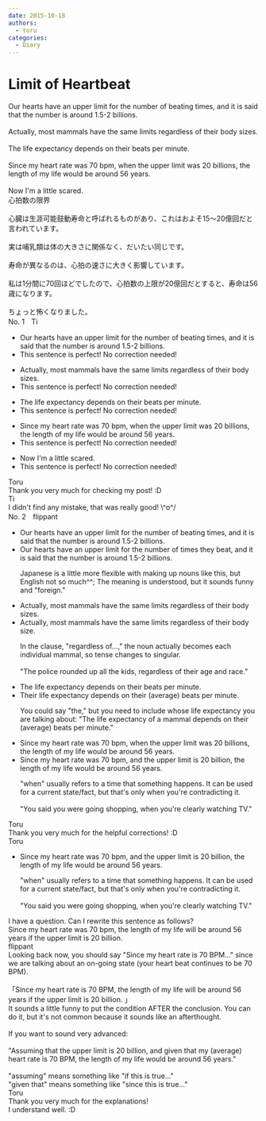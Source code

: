 ```yaml
---
date: 2015-10-18
authors:
  - toru
categories:
  - Diary
---
```


<h1 id="subject_show">Limit of Heartbeat</h1>
<div class="date" hidden>Oct 18, 2015 13:12</div>
<div id="post"><div id="body_show_ori">
Our hearts have an upper limit for the number of beating times, and it is said that the number is around 1.5-2 billions.<br/><br/>Actually, most mammals have the same limits regardless of their body sizes.<br/><br/>The life expectancy depends on their beats per minute.<br/><br/>Since my heart rate was 70 bpm, when the upper limit was 20 billions, the length of my life would be around 56 years.<br/><br/>Now I'm a little scared.
</div></div>

<!-- more -->

<div id="post_ja"><div id="body_show_mo">
心拍数の限界<br/><br/>心臓は生涯可能鼓動寿命と呼ばれるものがあり、これはおよそ15～20億回だと言われています。<br/><br/>実は哺乳類は体の大きさに関係なく、だいたい同じです。<br/><br/>寿命が異なるのは、心拍の速さに大きく影響しています。<br/><br/>私は1分間に70回ほどでしたので、心拍数の上限が20億回だとすると、寿命は56歳になります。<br/><br/>ちょっと怖くなりました。
</div></div>
<div id="block"><div class="first_name"> No. 1　<span class="just_name">Ti</span></div><div id="block2">
<ul class="correction_field">
<li class="incorrect">Our hearts have an upper limit for the number of beating times, and it is said that the number is around 1.5-2 billions.</li>
<li class="corrected perfect">This sentence is perfect! No correction needed!</li>
</ul>
<ul class="correction_field">
<li class="incorrect">Actually, most mammals have the same limits regardless of their body sizes.</li>
<li class="corrected perfect">This sentence is perfect! No correction needed!</li>
</ul>
<ul class="correction_field">
<li class="incorrect">The life expectancy depends on their beats per minute.</li>
<li class="corrected perfect">This sentence is perfect! No correction needed!</li>
</ul>
<ul class="correction_field">
<li class="incorrect">Since my heart rate was 70 bpm, when the upper limit was 20 billions, the length of my life would be around 56 years.</li>
<li class="corrected perfect">This sentence is perfect! No correction needed!</li>
</ul>
<ul class="correction_field">
<li class="incorrect">Now I'm a little scared.</li>
<li class="corrected perfect">This sentence is perfect! No correction needed!</li>
</ul>
</div><div class="name"><span class="just_name">Toru</span><br>
Thank you very much for checking my post! :D
</div>
<div class="name"><span class="just_name">Ti</span><br>
I didn't find any mistake, that was really good! \^o^/
</div>
</div>
<div id="block"><div class="first_name"> No. 2　<span class="just_name">flippant</span></div><div id="block2">
<ul class="correction_field">
<li class="incorrect">Our hearts have an upper limit for the number of beating times, and it is said that the number is around 1.5-2 billions.</li>
<li class="corrected correct">
Our hearts have an upper limit for the number of <span class="f_blue">times they beat</span>, and it is said that the number is around 1.5-2 billions.
<p class="correction_comment">Japanese is a little more flexible with making up nouns like this, but English not so much^^; The meaning is understood, but it sounds funny and "foreign."</p>
</li>
</ul>
<ul class="correction_field">
<li class="incorrect">Actually, most mammals have the same limits regardless of their body sizes.</li>
<li class="corrected correct">
Actually, most mammals have the same limits regardless of their body <span class="f_blue">size</span>.
<p class="correction_comment">In the clause, "regardless of...," the noun actually becomes each individual mammal, so tense changes to singular.<br/><br/>"The police rounded up all the kids, regardless of their age and race."</p>
</li>
</ul>
<ul class="correction_field">
<li class="incorrect">The life expectancy depends on their beats per minute.</li>
<li class="corrected correct">
<span class="f_blue">Their </span>life expectancy depends on their <span class="f_blue">(average)</span> beats per minute.
<p class="correction_comment">You could say "the," but you need to include whose life expectancy you are talking about: "The life expectancy of a mammal depends on their (average) beats per minute."</p>
</li>
</ul>
<ul class="correction_field">
<li class="incorrect">Since my heart rate was 70 bpm, when the upper limit was 20 billions, the length of my life would be around 56 years.</li>
<li class="corrected correct">
Since my heart rate was 70 bpm, <span class="f_blue">and </span>the upper limit <span class="f_blue">is </span>20 <span class="f_blue">billion</span>, the length of my life would be around 56 years.
<p class="correction_comment">"when" usually refers to a time that something happens. It can be used for a current state/fact, but that's only when you're contradicting it.<br/><br/>"You said you were going shopping, when you're clearly watching TV."</p>
</li>
</ul>
</div><div class="name"><span class="just_name">Toru</span><br>
Thank you very much for the helpful corrections! :D
</div>
<div class="name"><span class="just_name">Toru</span><br><div class="quote_field"><ul class="correction_field">
<li class="corrected correct">
Since my heart rate was 70 bpm, <span class="f_blue">and </span>the upper limit <span class="f_blue">is </span>20 <span class="f_blue">billion</span>, the length of my life would be around 56 years.
<p class="correction_comment">
"when" usually refers to a time that something happens. It can be used for a current state/fact, but that's only when you're contradicting it.<br/><br/>"You said you were going shopping, when you're clearly watching TV."
</p>
</li>
</ul></div>
I have a question. Can I rewrite this sentence as follows?<br/>Since my heart rate was 70 bpm, the length of my life will be around 56 years if the upper limit is 20 billion.
</div>
<div class="name"><span class="just_name">flippant</span><br>
Looking back now, you should say "Since my heart rate is 70 BPM..." since we are talking about an on-going state (your heart beat continues to be 70 BPM).<br/><br/>「Since my heart rate is 70 BPM, the length of my life will be around 56 years if the upper limit is 20 billion. 」<br/>It sounds a little funny to put the condition AFTER the conclusion. You can do it, but it's not common because it sounds like an afterthought.<br/><br/>If you want to sound very advanced:<br/><br/>"Assuming that the upper limit is 20 billion, and given that my (average) heart rate is 70 BPM, the length of my life would be around 56 years."<br/><br/>"assuming" means something like "if this is true..."<br/>"given that" means something like "since this is true..."
</div>
<div class="name"><span class="just_name">Toru</span><br>
Thank you very much for the explanations!<br/>I understand well. :D
</div>
</div>
